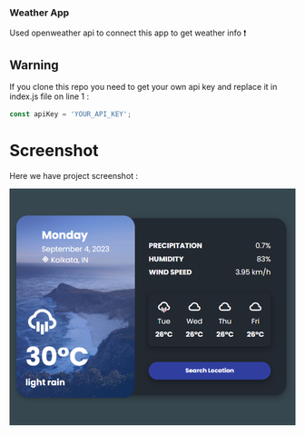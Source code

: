 
### Weather App 

 Used openweather api to connect this app to get weather info ❗️

## Warning
If you clone this repo you need to get your own api key and replace it in index.js file on line 1 :

```javascript
const apiKey = 'YOUR_API_KEY';
```

# Screenshot
Here we have project screenshot :

![screenshot](screenshot.png)
